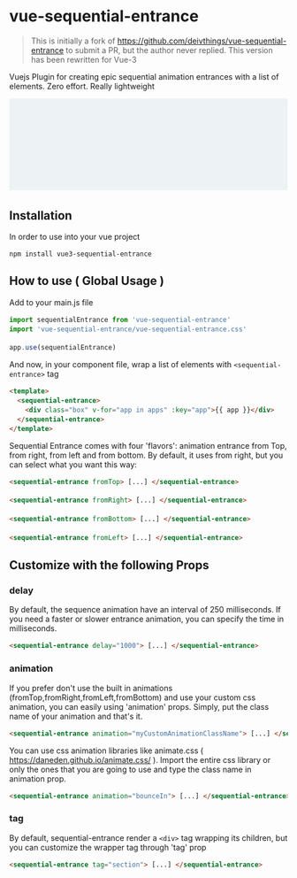 # vue-sequential-entrance

> This is initially a fork of https://github.com/deivthings/vue-sequential-entrance to submit a PR, but the author never replied. This version has been rewritten for Vue-3

Vuejs Plugin for creating epic sequential animation entrances with a list of elements.
Zero effort.
Really lightweight

![](demo.gif)

## Installation
In order to use into your vue project
```
npm install vue3-sequential-entrance
```

## How to use ( Global Usage )
Add to your main.js file

```javascript
import sequentialEntrance from 'vue-sequential-entrance'
import 'vue-sequential-entrance/vue-sequential-entrance.css'

app.use(sequentialEntrance)
```

And now, in your component file, wrap a list of elements with `<sequential-entrance>` tag
```html
<template>
  <sequential-entrance>
    <div class="box" v-for="app in apps" :key="app">{{ app }}</div>
  </sequential-entrance>
</template>
```

Sequential Entrance comes with four 'flavors': animation entrance from Top, from right, from left and from bottom. By default, it uses from right, but you can select what you want this way:
```html
<sequential-entrance fromTop> [...] </sequential-entrance>

<sequential-entrance fromRight> [...] </sequential-entrance>

<sequential-entrance fromBottom> [...] </sequential-entrance>

<sequential-entrance fromLeft> [...] </sequential-entrance>
```


## Customize with the following Props

### delay
By default, the sequence animation have an interval of 250 milliseconds. If you need a faster or slower entrance animation, you can specify the time in milliseconds.
```html
<sequential-entrance delay="1000"> [...] </sequential-entrance>
```

### animation
If you prefer don't use the built in animations (fromTop,fromRight,fromLeft,fromBottom) and use your custom css animation, you can easily using 'animation' props. Simply, put the class name of your animation and that's it.
```html
<sequential-entrance animation="myCustomAnimationClassName"> [...] </sequential-entrance>
```

You can use css animation libraries like animate.css ( https://daneden.github.io/animate.css/ ). Import the entire css library or only the ones that you are going to use and type the class name in animation prop.

```html
<sequential-entrance animation="bounceIn"> [...] </sequential-entrance>
```

### tag
By default, sequential-entrance render a `<div>` tag wrapping its children, but you can customize the wrapper tag through 'tag' prop
```html
<sequential-entrance tag="section"> [...] </sequential-entrance>
```
